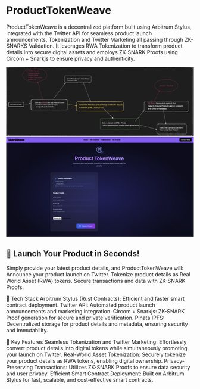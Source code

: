 # ProductTokenWeave

ProductTokenWeave is a decentralized platform built using Arbitrum Stylus, integrated with the Twitter API for seamless product launch announcements, Tokenization and Twitter Marketing all passing through ZK-SNARKS Validation. It leverages RWA Tokenization to transform product details into secure digital assets and employs ZK-SNARK Proofs using Circom + Snarkjs to ensure privacy and authenticity.



<img src="Flow.png" alt="ProductTokenWeave" border="0">
<img src="Photo.png" alt="ProductTokenWeave" border="0">

## 🚀 Launch Your Product in Seconds! 
Simply provide your latest product details, and ProductTokenWeave will:
Announce your product launch on Twitter.
Tokenize product details as Real World Asset (RWA) tokens.
Secure transactions and data with ZK-SNARK Proofs.


🔧 Tech Stack
Arbitrum Stylus (Rust Contracts): Efficient and faster smart contract deployment.
Twitter API: Automated product launch announcements and marketing integration.
Circom + Snarkjs: ZK-SNARK Proof generation for secure and private verification.
Pinata IPFS: Decentralized storage for product details and metadata, ensuring security and immutability.

🌟 Key Features
Seamless Tokenization and Twitter Marketing: Effortlessly convert product details into digital tokens while simultaneously promoting your launch on Twitter.
Real-World Asset Tokenization: Securely tokenize your product details as RWA tokens, enabling digital ownership.
Privacy-Preserving Transactions: Utilizes ZK-SNARK Proofs to ensure data security and user privacy.
Efficient Smart Contract Deployment: Built on Arbitrum Stylus for fast, scalable, and cost-effective smart contracts.



